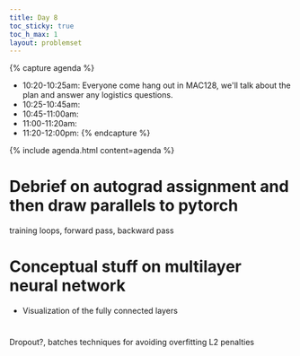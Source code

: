 ```yaml
---
title: Day 8
toc_sticky: true 
toc_h_max: 1
layout: problemset
---
```


{% capture agenda %}
* 10:20-10:25am: Everyone come hang out in MAC128, we'll talk about the plan and answer any logistics questions.
* 10:25-10:45am: 
* 10:45-11:00am: 
* 11:00-11:20am: 
* 11:20-12:00pm: 
{% endcapture %}

{% include agenda.html content=agenda %}


# Debrief on autograd assignment and then draw parallels to pytorch

training loops, forward pass, backward pass

# Conceptual stuff on multilayer neural network
* Visualization of the fully connected layers

# 

Dropout?, batches
techniques for avoiding overfitting
L2 penalties 

